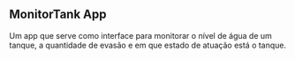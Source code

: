 ## MonitorTank App

Um app que serve como interface para monitorar o nível de água de um tanque, a quantidade de evasão e em que estado de atuação está o tanque.